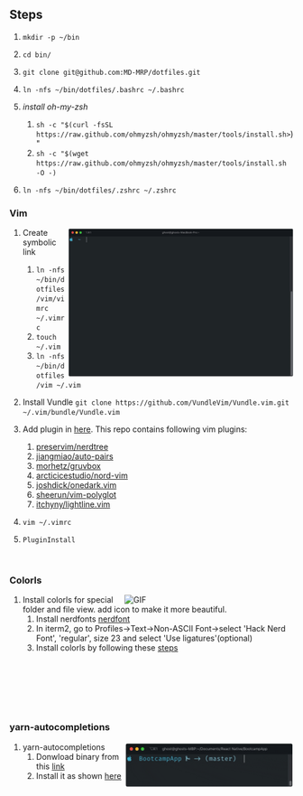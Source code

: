 ## Steps

1. `mkdir -p ~/bin`
1. `cd bin/`
1. `git clone git@github.com:MD-MRP/dotfiles.git`
1. `ln -nfs ~/bin/dotfiles/.bashrc ~/.bashrc`
1. *install oh-my-zsh*
    1. `sh -c "$(curl -fsSL https://raw.github.com/ohmyzsh/ohmyzsh/master/tools/install.sh>`)"
    1. `sh -c "$(wget https://raw.github.com/ohmyzsh/ohmyzsh/master/tools/install.sh -O -)`

1. `ln -nfs ~/bin/dotfiles/.zshrc ~/.zshrc`
### Vim

<img align="right" alt="GIF" src="https://raw.githubusercontent.com/mrpmohiburrahman/assets/main/dotFilesAssets/vim.gif?token=AINKGPPLA7GEABKFGDOKB5S7XHRSG" width="400"/>

1. Create symbolic link
    1. `ln -nfs ~/bin/dotfiles/vim/vimrc ~/.vimrc`
    1. `touch ~/.vim`
    1. `ln -nfs ~/bin/dotfiles/vim ~/.vim`
    
1. Install Vundle `git clone https://github.com/VundleVim/Vundle.vim.git ~/.vim/bundle/Vundle.vim`

1. Add plugin in [here](https://github.com/mrpmohiburrahman/dotfiles/blob/2601e36c85c408b982ab6fcf7faf31bb15300651/vim/.vimrc#L19). This repo contains following vim plugins:
    1. [preservim/nerdtree](https://github.com/preservim/nerdtree)
    1. [jiangmiao/auto-pairs](https://github.com/jiangmiao/auto-pairs)
    1. [morhetz/gruvbox](https://github.com/morhetz/gruvbox)
    1. [arcticicestudio/nord-vim](https://github.com/arcticicestudio/nord-vim)
    1. [joshdick/onedark.vim](https://github.com/joshdick/onedark.vim)
    1. [sheerun/vim-polyglot](https://github.com/sheerun/vim-polyglot)
    1. [itchyny/lightline.vim](https://github.com/itchyny/lightline.vim)
1. `vim ~/.vimrc`
1. `PluginInstall`
<!--
    1. `sudo apt install build-essential cmake3 python3-dev`
    1. `cd ~/bin/dotfiles/vim/bundle/YouCompleteMe/`
    1. `git submodule update --init --recursive`
    1. `python3 install.py --clangd-completer`
    1. "colorScheme": "One Half Dark" #in list
    1. Keybindings
    `{
    "command": "closeTab",
        "keys": [
                "ctrl+w"
                ]
    },
    {
    "command": "newTab",
        "keys": [
                "ctrl+t"
                ]
    },`
    1. *Install pathed Powerline font for windows*
        1. Clone powerline font
        1. Administrator powershell
        1. `Set-ExecutionPolicy Bypass`
        1. `.\install.ps1`
        1. `Set-ExecutionPolicy Default`
        1. `fontFace": "DejaVu Sans Mono for Powerline`
-->

<br/>

### Colorls
<img align="right" alt="GIF" src="https://raw.githubusercontent.com/mrpmohiburrahman/assets/main/dotFilesAssets/filesAndFoldersIcons_compressed.gif?token=AINKGPOAN7EMJPHXSJSO6DC7XHJOC" width="300"/>

1. Install colorls for special folder and file view. add icon to make it more
beautiful.
    1. Install nerdfonts [nerdfont](https://github.com/ryanoasis/nerd-fonts/blob/master/readme.md#option-4-homebrew-fonts)
    1. In iterm2, go to Profiles->Text->Non-ASCII Font->select 'Hack Nerd Font', 'regular', size 23 and select 'Use ligatures'(optional)
    1. Install colorls by following these [steps](https://github.com/athityakumar/colorls#installation)

<br/>
<br/>
<br/>
<br/>
<br/>

### yarn-autocompletions
<img align="right" alt="GIF" src="https://raw.githubusercontent.com/mrpmohiburrahman/assets/main/dotFilesAssets/yarn_completion.gif?token=AINKGPJXZ3MPT5XJIAOWYIC7XHNKE" width="300"/>

1. yarn-autocompletions
    1. Donwload binary from this [link](https://github.com/g-plane/zsh-yarn-autocompletions/releases)
    2. Install it as shown [here](https://github.com/g-plane/zsh-yarn-autocompletions#add-as-a-zsh-plugin)
